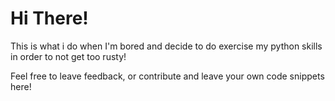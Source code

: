 # Hi There!

This is what i do when I'm bored and decide to do exercise my python skills in order to not get too rusty!

Feel free to leave feedback, or contribute and leave your own code snippets here!
